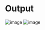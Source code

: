 # Output
![image](https://github.com/Genocider34/ChangeColorClick-JS/assets/155958123/392488e1-3558-47f7-8ffd-ea4369ccabbb)
![image](https://github.com/Genocider34/ChangeColorClick-JS/assets/155958123/ddb6b48c-eb7c-41a5-85b2-9167c8b593d5)
